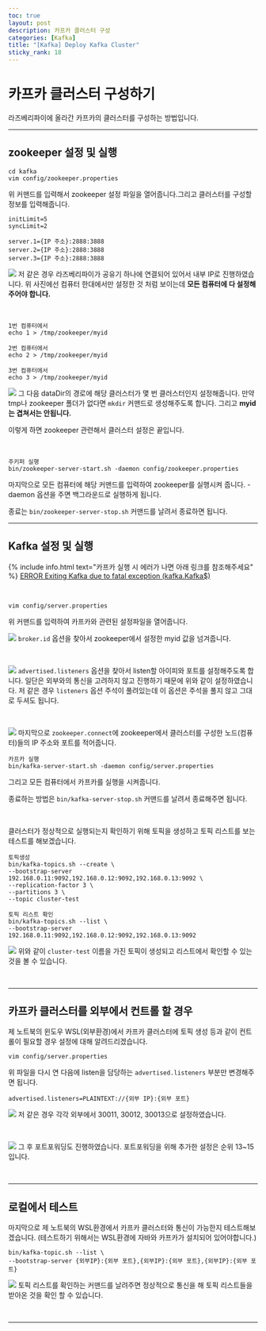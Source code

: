 ```yaml
---
toc: true
layout: post
description: 카프카 클러스터 구성
categories: [Kafka]
title: "[Kafka] Deploy Kafka Cluster"
sticky_rank: 18
---
```


# 카프카 클러스터 구성하기

라즈베리파이에 올라간 카프카의 클러스터를 구성하는 방법입니다.

---

## zookeeper 설정 및 실행

```
cd kafka
vim config/zookeeper.properties
```
위 커맨드를 입력해서 zookeeper 설정 파일을 열어줍니다.그리고 클러스터를 구성할 정보를 입력해줍니다.
```
initLimit=5
syncLimit=2

server.1={IP 주소}:2888:3888
server.2={IP 주소}:2888:3888
server.3={IP 주소}:2888:3888
```

![]({{site.baseurl}}/images/kafka/kafka1.JPG)
저 같은 경우 라즈베리파이가 공유기 하나에 연결되어 있어서 내부 IP로 진행하였습니다. 위 사진에선 컴퓨터 한대에서만 설정한 것 처럼 보이는데 __모든 컴퓨터에 다 설정해주어야 합니다.__

<br/>

```
1번 컴퓨터에서
echo 1 > /tmp/zookeeper/myid

2번 컴퓨터에서
echo 2 > /tmp/zookeeper/myid

3번 컴퓨터에서
echo 3 > /tmp/zookeeper/myid
```

![]({{site.baseurl}}/images/kafka/kafka2.JPG)
그 다음 dataDir의 경로에 해당 클러스터가 몇 번 클러스터인지 설정해줍니다. 만약 tmp나 zookeeper 폴더가 없다면 `mkdir` 커맨드로 생성해주도록 합니다. 그리고 __myid는 겹쳐서는 안됩니다.__
 
이렇게 하면 zookeeper 관련해서 클러스터 설정은 끝입니다.

<br/>

```
주키퍼 실행
bin/zookeeper-server-start.sh -daemon config/zookeeper.properties
```
마지막으로 모든 컴퓨터에 해당 커맨드를 입력하여 zookeeper를 실행시켜 줍니다. -daemon 옵션을 주면 백그라운드로 실행하게 됩니다.

종료는 `bin/zookeeper-server-stop.sh` 커맨드를 날려서 종료하면 됩니다.

---

## Kafka 설정 및 실행

{% include info.html text="카프카 실행 시 에러가 나면 아래 링크를 참조해주세요" %}
[ERROR Exiting Kafka due to fatal exception (kafka.Kafka$)](https://knu-cd2.github.io/blog/kafka/2022/05/19/kafka-error1.html)

<br/>

```
vim config/server.properties
```
위 커맨드를 입력하여 카프카와 관련된 설정파일을 열어줍니다.

![]({{site.baseurl}}/images/kafka/kafka3.JPG)
`broker.id` 옵션을 찾아서 zookeeper에서 설정한 myid 값을 넘겨줍니다.

<br/>

![]({{site.baseurl}}/images/kafka/kafka4.JPG)
`advertised.listeners` 옵션을 찾아서 listen할 아이피와 포트를 설정해주도록 합니다. 일단은 외부와의 통신을 고려하지 않고 진행하기 때문에 위와 같이 설정하였습니다. 저 같은 경우 `listeners` 옵션 주석이 풀려있는데 이 옵션은 주석을 풀지 않고 그대로 두셔도 됩니다.

<br/>

![]({{site.baseurl}}/images/kafka/kafka5.JPG)
마지막으로 `zookeeper.connect`에 zookeeper에서 클러스터를 구성한 노드(컴퓨터)들의 IP 주소와 포트를 적어줍니다.

```
카프카 실행
bin/kafka-server-start.sh -daemon config/server.properties
```
그리고 모든 컴퓨터에서 카프카를 실행을 시켜줍니다.

종료하는 방법은 `bin/kafka-server-stop.sh` 커맨드를 날려서 종료해주면 됩니다.

<br/>

클러스터가 정상적으로 실행되는지 확인하기 위해 토픽을 생성하고 토픽 리스트를 보는 테스트를 해보겠습니다.

```
토픽생성
bin/kafka-topics.sh --create \
--bootstrap-server 192.168.0.11:9092,192.168.0.12:9092,192.168.0.13:9092 \
--replication-factor 3 \
--partitions 3 \
--topic cluster-test

토픽 리스트 확인
bin/kafka-topics.sh --list \
--bootstrap-server 192.168.0.11:9092,192.168.0.12:9092,192.168.0.13:9092
```

![]({{site.baseurl}}/images/kafka/kafka6.JPG)
위와 같이 `cluster-test` 이름을 가진 토픽이 생성되고 리스트에서 확인할 수 있는 것을 볼 수 있습니다.

<br/>

---

## 카프카 클러스터를 외부에서 컨트롤 할 경우

제 노트북의 윈도우 WSL(외부환경)에서 카프카 클러스터에 토픽 생성 등과 같이 컨트롤이 필요할 경우 설정에 대해 알려드리겠습니다.

```
vim config/server.properties
```
위 파일을 다시 연 다음에 listen을 담당하는 `advertised.listeners` 부분만 변경해주면 됩니다.

```
advertised.listeners=PLAINTEXT://{외부 IP}:{외부 포트}
```
![]({{site.baseurl}}/images/kafka/kafka7.jpg)
저 같은 경우 각각 외부에서 30011, 30012, 30013으로 설정하였습니다.

<br/>

![]({{site.baseurl}}/images/kafka/kafka8.JPG)
그 후 포트포워딩도 진행하였습니다. 포트포워딩을 위해 추가한 설정은 순위 13~15 입니다.

<br/>

---

## 로컬에서 테스트

마지막으로 제 노트북의 WSL환경에서 카프카 클러스터와 통신이 가능한지 테스트해보겠습니다. (테스트하기 위해서는 WSL환경에 자바와 카프카가 설치되어 있어야합니다.)


```
bin/kafka-topic.sh --list \
--bootstrap-server {외부IP}:{외부 포트},{외부IP}:{외부 포트},{외부IP}:{외부 포트}
```
![]({{site.baseurl}}/images/kafka/kafka9.jpg)
토픽 리스트를 확인하는 커맨드를 날려주면 정상적으로 통신을 해 토픽 리스트들을 받아온 것을 확인 할 수 있습니다.

<br/>

---
